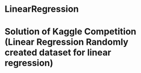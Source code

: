 # LinearRegression
# Solution of Kaggle Competition (Linear Regression Randomly created dataset for linear regression)

